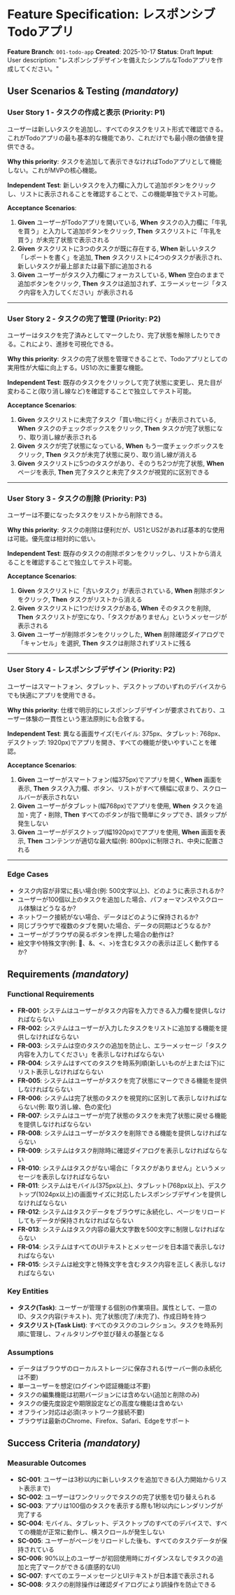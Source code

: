 # Feature Specification: レスポンシブTodoアプリ

**Feature Branch**: `001-todo-app`
**Created**: 2025-10-17
**Status**: Draft
**Input**: User description: "レスポンシブデザインを備えたシンプルなTodoアプリを作成してください。"

## User Scenarios & Testing *(mandatory)*

### User Story 1 - タスクの作成と表示 (Priority: P1)

ユーザーは新しいタスクを追加し、すべてのタスクをリスト形式で確認できる。これがTodoアプリの最も基本的な機能であり、これだけでも最小限の価値を提供できる。

**Why this priority**: タスクを追加して表示できなければTodoアプリとして機能しない。これがMVPの核心機能。

**Independent Test**: 新しいタスクを入力欄に入力して追加ボタンをクリックし、リストに表示されることを確認することで、この機能単独でテスト可能。

**Acceptance Scenarios**:

1. **Given** ユーザーがTodoアプリを開いている, **When** タスクの入力欄に「牛乳を買う」と入力して追加ボタンをクリック, **Then** タスクリストに「牛乳を買う」が未完了状態で表示される
2. **Given** タスクリストに3つのタスクが既に存在する, **When** 新しいタスク「レポートを書く」を追加, **Then** タスクリストに4つのタスクが表示され、新しいタスクが最上部または最下部に追加される
3. **Given** ユーザーがタスク入力欄にフォーカスしている, **When** 空白のままで追加ボタンをクリック, **Then** タスクは追加されず、エラーメッセージ「タスク内容を入力してください」が表示される

---

### User Story 2 - タスクの完了管理 (Priority: P2)

ユーザーはタスクを完了済みとしてマークしたり、完了状態を解除したりできる。これにより、進捗を可視化できる。

**Why this priority**: タスクの完了状態を管理できることで、Todoアプリとしての実用性が大幅に向上する。US1の次に重要な機能。

**Independent Test**: 既存のタスクをクリックして完了状態に変更し、見た目が変わること(取り消し線など)を確認することで独立してテスト可能。

**Acceptance Scenarios**:

1. **Given** タスクリストに未完了タスク「買い物に行く」が表示されている, **When** タスクのチェックボックスをクリック, **Then** タスクが完了状態になり、取り消し線が表示される
2. **Given** タスクが完了状態になっている, **When** もう一度チェックボックスをクリック, **Then** タスクが未完了状態に戻り、取り消し線が消える
3. **Given** タスクリストに5つのタスクがあり、そのうち2つが完了状態, **When** ページを表示, **Then** 完了タスクと未完了タスクが視覚的に区別できる

---

### User Story 3 - タスクの削除 (Priority: P3)

ユーザーは不要になったタスクをリストから削除できる。

**Why this priority**: タスクの削除は便利だが、US1とUS2があれば基本的な使用は可能。優先度は相対的に低い。

**Independent Test**: 既存のタスクの削除ボタンをクリックし、リストから消えることを確認することで独立してテスト可能。

**Acceptance Scenarios**:

1. **Given** タスクリストに「古いタスク」が表示されている, **When** 削除ボタンをクリック, **Then** タスクがリストから消える
2. **Given** タスクリストに1つだけタスクがある, **When** そのタスクを削除, **Then** タスクリストが空になり、「タスクがありません」というメッセージが表示される
3. **Given** ユーザーが削除ボタンをクリックした, **When** 削除確認ダイアログで「キャンセル」を選択, **Then** タスクは削除されずリストに残る

---

### User Story 4 - レスポンシブデザイン (Priority: P2)

ユーザーはスマートフォン、タブレット、デスクトップのいずれのデバイスからでも快適にアプリを使用できる。

**Why this priority**: 仕様で明示的にレスポンシブデザインが要求されており、ユーザー体験の一貫性という憲法原則にも合致する。

**Independent Test**: 異なる画面サイズ(モバイル: 375px、タブレット: 768px、デスクトップ: 1920px)でアプリを開き、すべての機能が使いやすいことを確認。

**Acceptance Scenarios**:

1. **Given** ユーザーがスマートフォン(幅375px)でアプリを開く, **When** 画面を表示, **Then** タスク入力欄、ボタン、リストがすべて横幅に収まり、スクロールバーが表示されない
2. **Given** ユーザーがタブレット(幅768px)でアプリを使用, **When** タスクを追加・完了・削除, **Then** すべてのボタンが指で簡単にタップでき、誤タップが発生しない
3. **Given** ユーザーがデスクトップ(幅1920px)でアプリを使用, **When** 画面を表示, **Then** コンテンツが適切な最大幅(例: 800px)に制限され、中央に配置される

---

### Edge Cases

- タスク内容が非常に長い場合(例: 500文字以上)、どのように表示されるか?
- ユーザーが100個以上のタスクを追加した場合、パフォーマンスやスクロール体験はどうなるか?
- ネットワーク接続がない場合、データはどのように保持されるか?
- 同じブラウザで複数のタブを開いた場合、データの同期はどうなるか?
- ユーザーがブラウザの戻るボタンを押した場合の動作は?
- 絵文字や特殊文字(例: 🎉、&、<、>)を含むタスクの表示は正しく動作するか?

## Requirements *(mandatory)*

### Functional Requirements

- **FR-001**: システムはユーザーがタスク内容を入力できる入力欄を提供しなければならない
- **FR-002**: システムはユーザーが入力したタスクをリストに追加する機能を提供しなければならない
- **FR-003**: システムは空のタスクの追加を防止し、エラーメッセージ「タスク内容を入力してください」を表示しなければならない
- **FR-004**: システムはすべてのタスクを時系列順(新しいものが上または下)にリスト表示しなければならない
- **FR-005**: システムはユーザーがタスクを完了状態にマークできる機能を提供しなければならない
- **FR-006**: システムは完了状態のタスクを視覚的に区別して表示しなければならない(例: 取り消し線、色の変化)
- **FR-007**: システムはユーザーが完了状態のタスクを未完了状態に戻せる機能を提供しなければならない
- **FR-008**: システムはユーザーがタスクを削除できる機能を提供しなければならない
- **FR-009**: システムはタスク削除時に確認ダイアログを表示しなければならない
- **FR-010**: システムはタスクがない場合に「タスクがありません」というメッセージを表示しなければならない
- **FR-011**: システムはモバイル(375px以上)、タブレット(768px以上)、デスクトップ(1024px以上)の画面サイズに対応したレスポンシブデザインを提供しなければならない
- **FR-012**: システムはタスクデータをブラウザに永続化し、ページをリロードしてもデータが保持されなければならない
- **FR-013**: システムはタスク内容の最大文字数を500文字に制限しなければならない
- **FR-014**: システムはすべてのUIテキストとメッセージを日本語で表示しなければならない
- **FR-015**: システムは絵文字と特殊文字を含むタスク内容を正しく表示しなければならない

### Key Entities

- **タスク(Task)**: ユーザーが管理する個別の作業項目。属性として、一意のID、タスク内容(テキスト)、完了状態(完了/未完了)、作成日時を持つ
- **タスクリスト(Task List)**: すべてのタスクのコレクション。タスクを時系列順に管理し、フィルタリングや並び替えの基盤となる

### Assumptions

- データはブラウザのローカルストレージに保存される(サーバー側の永続化は不要)
- 単一ユーザーを想定(ログインや認証機能は不要)
- タスクの編集機能は初期バージョンには含めない(追加と削除のみ)
- タスクの優先度設定や期限設定などの高度な機能は含めない
- オフライン対応は必須(ネットワーク接続不要)
- ブラウザは最新のChrome、Firefox、Safari、Edgeをサポート

## Success Criteria *(mandatory)*

### Measurable Outcomes

- **SC-001**: ユーザーは3秒以内に新しいタスクを追加できる(入力開始からリスト表示まで)
- **SC-002**: ユーザーはワンクリックでタスクの完了状態を切り替えられる
- **SC-003**: アプリは100個のタスクを表示する際も1秒以内にレンダリングが完了する
- **SC-004**: モバイル、タブレット、デスクトップのすべてのデバイスで、すべての機能が正常に動作し、横スクロールが発生しない
- **SC-005**: ユーザーがページをリロードした後も、すべてのタスクデータが保持されている
- **SC-006**: 90%以上のユーザーが初回使用時にガイダンスなしでタスクの追加と完了マークができる(直感的なUI)
- **SC-007**: すべてのエラーメッセージとUIテキストが日本語で表示される
- **SC-008**: タスクの削除操作は確認ダイアログにより誤操作を防止できる
